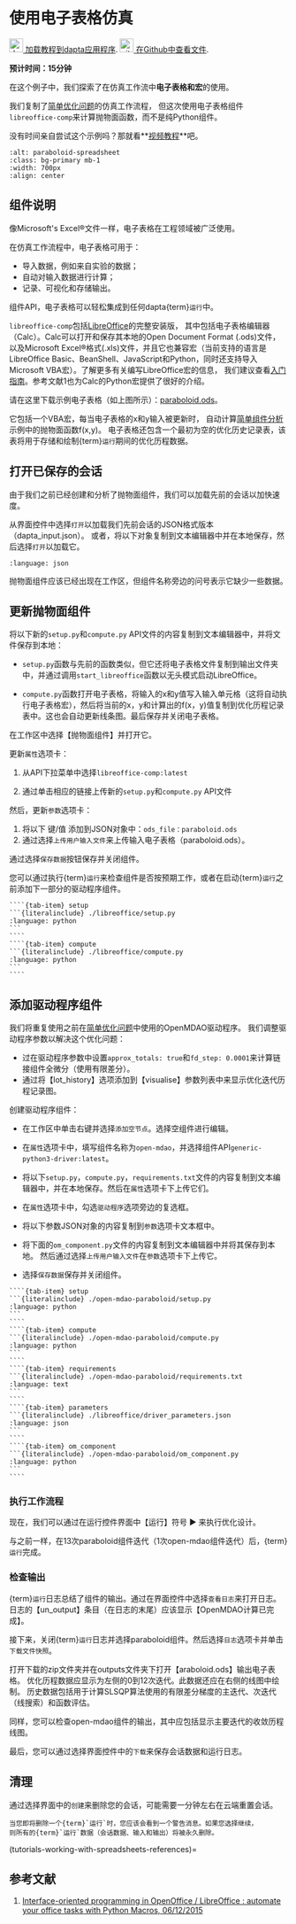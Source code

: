# 使用电子表格仿真

[<img src="media/Dapta-Brandmark-RGB.svg" alt="dapta" width="25px" height="25px"> 加载教程到dapta应用程序](https://app.daptaflow.com/tutorial/6).
[<img src="media/github.svg" alt="github" width="25px" height="25px"> 在Github中查看文件](https://github.com/daptablade/docs/tree/master/mynewbook/Tutorials/libreoffice).

**预计时间：15分钟**

在这个例子中，我们探索了在仿真工作流中**电子表格和宏**的使用。

我们复制了[简单优化问题](./Simple%20optimisation%20problem.md)的仿真工作流程，
但这次使用电子表格组件`libreoffice-comp`来计算抛物面函数，而不是纯Python组件。

没有时间亲自尝试这个示例吗？那就看**[视频教程](https://youtu.be/2GaVVrot-4I)**吧。

```{image} media/spreadsheet_1.png
:alt: paraboloid-spreadsheet
:class: bg-primary mb-1
:width: 700px
:align: center
```

## 组件说明

像Microsoft's Excel®文件一样，电子表格在工程领域被广泛使用。

在仿真工作流程中，电子表格可用于：

* 导入数据，例如来自实验的数据；
* 自动对输入数据进行计算；
* 记录、可视化和存储输出。

组件API，电子表格可以轻松集成到任何dapta{term}`运行`中。

`libreoffice-comp`包括[LibreOffice](https://www.libreoffice.org/)的完整安装版，
其中包括电子表格编辑器（Calc）。Calc可以打开和保存其本地的Open Document Format (.ods)文件，
以及Microsoft Excel®格式(.xls)文件，并且它也兼容宏（当前支持的语言是LibreOffice Basic、BeanShell、JavaScript和Python，同时还支持导入Microsoft VBA宏）。了解更多有关编写LibreOffice宏的信息，
我们建议查看[入门指南](https://books.libreoffice.org/en/GS70/GS7013-GettingStartedWithMacros.html)。参考文献1也为Calc的Python宏提供了很好的介绍。

请在这里下载示例电子表格（如上图所示）：[paraboloid.ods](https://github.com/daptablade/docs/raw/master/mynewbook/Tutorials/libreoffice/paraboloid.ods)。

它包括一个VBA宏，每当电子表格的x和y输入被更新时，
自动计算[简单组件分析](./Simple%20component%20analysis.md)示例中的抛物面函数f(x,y)。
电子表格还包含一个最初为空的优化历史记录表，该表将用于存储和绘制{term}`运行`期间的优化历程数据。

## 打开已保存的会话

由于我们之前已经创建和分析了抛物面组件，我们可以加载先前的会话以加快速度。

从界面控件中选择`打开`以加载我们先前会话的JSON格式版本（dapta_input.json）。
或者，将以下对象复制到文本编辑器中并在本地保存，然后选择`打开`以加载它。

```{literalinclude} ./paraboloid/dapta_input.json   
:language: json
```

抛物面组件应该已经出现在工作区，但组件名称旁边的问号表示它缺少一些数据。

## 更新抛物面组件

将以下新的`setup.py`和`compute.py` API文件的内容复制到文本编辑器中，并将文件保存到本地：

* `setup.py`函数与先前的函数类似，但它还将电子表格文件复制到输出文件夹中，并通过调用`start_libreoffice`函数以无头模式启动LibreOffice。

* `compute.py`函数打开电子表格，将输入的x和y值写入输入单元格（这将自动执行电子表格宏），然后将当前的x，y和计算出的f(x，y)值复制到优化历程记录表中。这也会自动更新线条图。最后保存并关闭电子表格。 

在工作区中选择【抛物面组件】并打开它。

更新`属性`选项卡：

1. 从API下拉菜单中选择`libreoffice-comp:latest`

2. 通过单击相应的链接上传新的`setup.py`和`compute.py` API文件

然后，更新`参数`选项卡：

1. 将以下 键/值 添加到JSON对象中：`ods_file：paraboloid.ods`
2. 通过选择`上传用户输入文件`来上传输入电子表格（paraboloid.ods）。

通过选择`保存数据`按钮保存并关闭组件。

您可以通过执行{term}`运行`来检查组件是否按预期工作，或者在启动{term}`运行`之前添加下一部分的驱动程序组件。

`````{tab-set}
````{tab-item} setup
```{literalinclude} ./libreoffice/setup.py
:language: python
```
````
````{tab-item} compute
```{literalinclude} ./libreoffice/compute.py
:language: python
```
````
`````

## 添加驱动程序组件

我们将重复使用之前在[简单优化问题](./Simple%20optimisation%20problem.md)中使用的OpenMDAO驱动程序。
我们调整驱动程序参数以解决这个优化问题：

* 过在驱动程序参数中设置`approx_totals: true`和`fd_step: 0.0001`来计算链接组件全微分（使用有限差分）。
* 通过将【lot_history】选项添加到【visualise】参数列表中来显示优化迭代历程记录图。

创建驱动程序组件：

* 在工作区中单击右键并选择`添加空节点`。选择空组件进行编辑。

* 在`属性`选项卡中，填写组件名称为`open-mdao`，并选择组件API`generic-python3-driver:latest`。

* 将以下`setup.py`，`compute.py`，`requirements.txt`文件的内容复制到文本编辑器中，并在本地保存。然后在`属性`选项卡下上传它们。

* 在`属性`选项卡中，勾选`驱动程序`选项旁边的复选框。

* 将以下参数JSON对象的内容复制到`参数`选项卡文本框中。

* 将下面的`om_component.py`文件的内容复制到文本编辑器中并将其保存到本地。
然后通过选择`上传用户输入文件`在`参数`选项卡下上传它。

* 选择`保存数据`保存并关闭组件。

`````{tab-set}
````{tab-item} setup
```{literalinclude} ./open-mdao-paraboloid/setup.py
:language: python
```
````
````{tab-item} compute
```{literalinclude} ./open-mdao-paraboloid/compute.py
:language: python
```
````
````{tab-item} requirements
```{literalinclude} ./open-mdao-paraboloid/requirements.txt
:language: text
```
````
````{tab-item} parameters
```{literalinclude} ./libreoffice/driver_parameters.json
:language: json
```
````
````{tab-item} om_component
```{literalinclude} ./open-mdao-paraboloid/om_component.py
:language: python
```
````
`````

### 执行工作流程

现在，我们可以通过在运行控件界面中【运行】符号 ▶ 来执行优化设计。

与之前一样，在13次paraboloid组件迭代（1次open-mdao组件迭代）后，{term}`运行`完成。

### 检查输出

{term}`运行`日志总结了组件的输出。通过在界面控件中选择`查看日志`来打开日志。
日志的【un_output】条目（在日志的末尾）应该显示【OpenMDAO计算已完成】。

接下来，关闭{term}`运行`日志并选择paraboloid组件。然后选择`日志`选项卡并单击`下载文件快照`。

打开下载的zip文件夹并在outputs文件夹下打开【araboloid.ods】输出电子表格。
优化历程数据应显示为左侧的0到12次迭代。此数据还应在右侧的线图中绘制。
历史数据包括用于计算SLSQP算法使用的有限差分梯度的主迭代、次迭代（线搜索）和函数评估。

同样，您可以检查open-mdao组件的输出，其中应包括显示主要迭代的收敛历程线图。

最后，您可以通过选择界面控件中的`下载`来保存会话数据和运行日志。

## 清理

通过选择界面中的`创建`来删除您的会话，可能需要一分钟左右在云端重置会话。


```{warning}
当您即将删除一个{term}`运行`时，您应该会看到一个警告消息。如果您选择继续，
则所有的{term}`运行`数据（会话数据、输入和输出）将被永久删除。
```
(tutorials-working-with-spreadsheets-references)=
## 参考文献

1. [Interface-oriented programming in OpenOffice / LibreOffice : automate your office tasks with Python Macros, 06/12/2015](http://christopher5106.github.io/office/2015/12/06/openoffice-libreoffice-automate-your-office-tasks-with-python-macros.html)